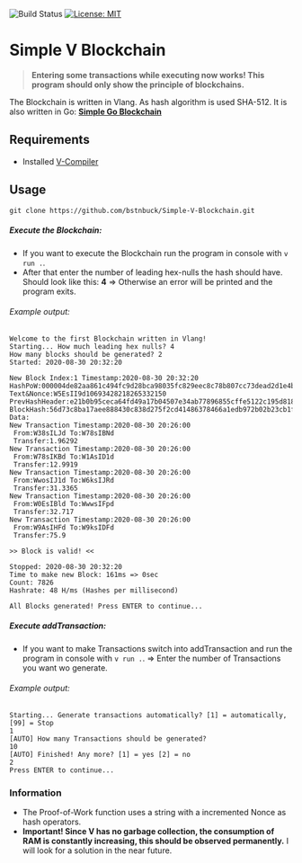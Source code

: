![Build Status](https://github.com/bstnbuck/Simple-V-Blockchain/workflows/Simple-V-Blockchain/badge.svg)
[![License: MIT](https://img.shields.io/badge/License-MIT-blue.svg)](https://github.com/bstnbuck/Simple-Go-Blockchain/blob/master/LICENSE)
# Simple V Blockchain

>**Entering some transactions while executing now works! This program should only show the principle of blockchains.**

The Blockchain is written in Vlang. As hash algorithm is used SHA-512.
It is also written in Go: [**Simple Go Blockchain**](https://github.com/bstnbuck/Simple-Go-Blockchain)

## Requirements
- Installed [V-Compiler](https://github.com/vlang/v)

## Usage
`git clone https://github.com/bstnbuck/Simple-V-Blockchain.git`

##### Execute the Blockchain:
* If you want to execute the Blockchain run the program in console with `v run .`.
* After that enter the number of leading hex-nulls the hash should have. Should look like this: **4**
    => Otherwise an error will be printed and the program exits.

###### Example output:
```
Welcome to the first Blockchain written in Vlang!
Starting... How much leading hex nulls? 4
How many blocks should be generated? 2
Started: 2020-08-30 20:32:20

New Block Index:1 Timestamp:2020-08-30 20:32:20
HashPoW:000004de82aa861c494fc9d28bca98035fc829eec8c78b807cc73dead2d1e4b3086d856554781a1eba245fc6356db6ca472e0769fd0e65338eb6c9662551d5f5
Text&Nonce:W5EsII9d10693428218265332150
PrevHashHeader:e21b0b95ceca64fd49a17b04507e34ab77896855cffe5122c195d818d9ca393aedcc4d5644a2001cabd4ddcc2d57a88100b335d6ab90b01bb6ed7e9700b33804
BlockHash:56d73c8ba17aee888430c838d275f2cd41486378466a1edb972b02b23cb1f2479ea828249bb17e467bcb554ec6fa831aefe983da1e5e8b6aaced4700f12a5c5a
Data:
New Transaction Timestamp:2020-08-30 20:26:00
 From:W38sILJd To:W78sIBNd
 Transfer:1.96292
New Transaction Timestamp:2020-08-30 20:26:00
 From:W78sIKBd To:W1AsID1d
 Transfer:12.9919
New Transaction Timestamp:2020-08-30 20:26:00
 From:WwosIJ1d To:W6ksIJRd
 Transfer:31.3365
New Transaction Timestamp:2020-08-30 20:26:00
 From:W0EsIBld To:WwwsIFpd
 Transfer:32.717
New Transaction Timestamp:2020-08-30 20:26:00
 From:W9AsIHFd To:W9ksIDFd
 Transfer:75.9

>> Block is valid! <<

Stopped: 2020-08-30 20:32:20
Time to make new Block: 161ms => 0sec
Count: 7826
Hashrate: 48 H/ms (Hashes per millisecond)

All Blocks generated! Press ENTER to continue...
```

##### Execute addTransaction:
* If you want to make Transactions switch into addTransaction and run the program in console with `v run .`.
    => Enter the number of Transactions you want wo generate.

###### Example output:
```
Starting... Generate transactions automatically? [1] = automatically, [99] = Stop
1
[AUTO] How many Transactions should be generated?
10
[AUTO] Finished! Any more? [1] = yes [2] = no
2
Press ENTER to continue...
```

### Information
* The Proof-of-Work function uses a string with a incremented Nonce as hash operators.
* **Important! Since V has no garbage collection, the consumption of RAM is constantly increasing, this should be observed permanently.** I will look for a solution in the near future.
